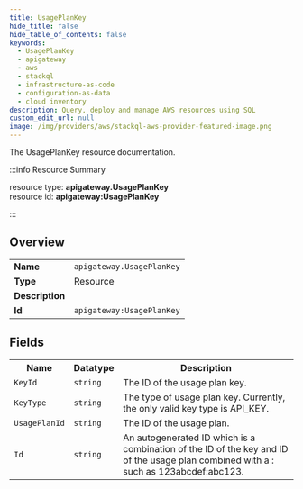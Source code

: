 ```yaml
---
title: UsagePlanKey
hide_title: false
hide_table_of_contents: false
keywords:
  - UsagePlanKey
  - apigateway
  - aws
  - stackql
  - infrastructure-as-code
  - configuration-as-data
  - cloud inventory
description: Query, deploy and manage AWS resources using SQL
custom_edit_url: null
image: /img/providers/aws/stackql-aws-provider-featured-image.png
---
```

The UsagePlanKey resource documentation.

:::info Resource Summary

<div class="row">
<div class="providerDocColumn">
<span>resource type:&nbsp;<b>apigateway.UsagePlanKey</b></span><br />
<span>resource id:&nbsp;<b>apigateway:UsagePlanKey</b></span><br />
</div>
</div>

:::

## Overview
<table><tbody>
<tr><td><b>Name</b></td><td><code>apigateway.UsagePlanKey</code></td></tr>
<tr><td><b>Type</b></td><td>Resource</td></tr>
<tr><td><b>Description</b></td><td></td></tr>
<tr><td><b>Id</b></td><td><code>apigateway:UsagePlanKey</code></td></tr>
</tbody></table>

## Fields
<table><tbody>
<tr><th>Name</th><th>Datatype</th><th>Description</th></tr>
<tr><td><code>KeyId</code></td><td><code>string</code></td><td>The ID of the usage plan key.</td></tr><tr><td><code>KeyType</code></td><td><code>string</code></td><td>The type of usage plan key. Currently, the only valid key type is API_KEY.</td></tr><tr><td><code>UsagePlanId</code></td><td><code>string</code></td><td>The ID of the usage plan.</td></tr><tr><td><code>Id</code></td><td><code>string</code></td><td>An autogenerated ID which is a combination of the ID of the key and ID of the usage plan combined with a : such as 123abcdef:abc123.</td></tr>
</tbody></table>